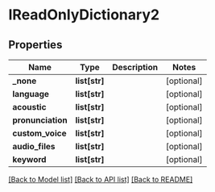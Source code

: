 # IReadOnlyDictionary2

## Properties
Name | Type | Description | Notes
------------ | ------------- | ------------- | -------------
**_none** | **list[str]** |  | [optional] 
**language** | **list[str]** |  | [optional] 
**acoustic** | **list[str]** |  | [optional] 
**pronunciation** | **list[str]** |  | [optional] 
**custom_voice** | **list[str]** |  | [optional] 
**audio_files** | **list[str]** |  | [optional] 
**keyword** | **list[str]** |  | [optional] 

[[Back to Model list]](../README.md#documentation-for-models) [[Back to API list]](../README.md#documentation-for-api-endpoints) [[Back to README]](../README.md)


